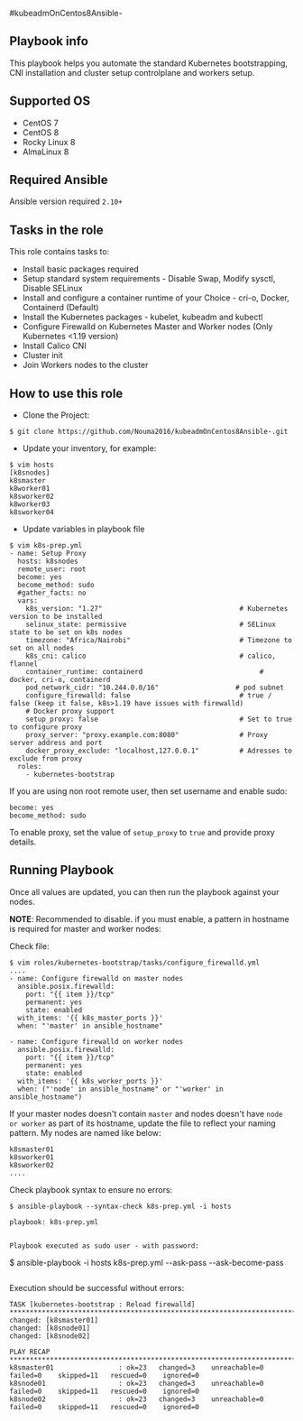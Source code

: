 
#kubeadmOnCentos8Ansible-
## Playbook info

This playbook helps you automate the standard Kubernetes bootstrapping, CNI installation and cluster setup controlplane and workers setup.

## Supported OS

- CentOS 7
- CentOS 8
- Rocky Linux 8
- AlmaLinux 8

## Required Ansible
Ansible version required `2.10+`

## Tasks in the role

This role contains tasks to:

- Install basic packages required
- Setup standard system requirements - Disable Swap, Modify sysctl, Disable SELinux
- Install and configure a container runtime of your Choice - cri-o, Docker, Containerd (Default)
- Install the Kubernetes packages - kubelet, kubeadm and kubectl
- Configure Firewalld on Kubernetes Master and Worker nodes (Only Kubernetes <1.19 version)
- Install Calico CNI
- Cluster init
- Join Workers nodes to the cluster

## How to use this role

- Clone the Project:

```
$ git clone https://github.com/Nouma2016/kubeadmOnCentos8Ansible-.git
```

- Update your inventory, for example:

```
$ vim hosts
[k8snodes]
k8smaster
k8worker01
k8sworker02
k8worker03
k8sworker04
```

- Update variables in playbook file

```
$ vim k8s-prep.yml
- name: Setup Proxy
  hosts: k8snodes
  remote_user: root
  become: yes
  become_method: sudo
  #gather_facts: no
  vars:
    k8s_version: "1.27"                                  # Kubernetes version to be installed
    selinux_state: permissive                            # SELinux state to be set on k8s nodes
    timezone: "Africa/Nairobi"                           # Timezone to set on all nodes
    k8s_cni: calico                                      # calico, flannel
    container_runtime: containerd                             # docker, cri-o, containerd
    pod_network_cidr: "10.244.0.0/16"                   # pod subnet
    configure_firewalld: false                           # true / false (keep it false, k8s>1.19 have issues with firewalld)
    # Docker proxy support
    setup_proxy: false                                   # Set to true to configure proxy
    proxy_server: "proxy.example.com:8080"               # Proxy server address and port
    docker_proxy_exclude: "localhost,127.0.0.1"          # Adresses to exclude from proxy
  roles:
    - kubernetes-bootstrap
```

If you are using non root remote user, then set username and enable sudo:

```
become: yes
become_method: sudo
```

To enable proxy, set the value of `setup_proxy` to `true` and provide proxy details.

## Running Playbook

Once all values are updated, you can then run the playbook against your nodes.

**NOTE**: Recommended to disable. if you must enable, a pattern in hostname is required for master and worker nodes:

Check file:

```
$ vim roles/kubernetes-bootstrap/tasks/configure_firewalld.yml
....
- name: Configure firewalld on master nodes
  ansible.posix.firewalld:
    port: "{{ item }}/tcp"
    permanent: yes
    state: enabled
  with_items: '{{ k8s_master_ports }}'
  when: "'master' in ansible_hostname"

- name: Configure firewalld on worker nodes
  ansible.posix.firewalld:
    port: "{{ item }}/tcp"
    permanent: yes
    state: enabled
  with_items: '{{ k8s_worker_ports }}'
  when: ("'node' in ansible_hostname" or "'worker' in ansible_hostname")

```

If your master nodes doesn't contain `master` and nodes doesn't have `node or worker` as part of its hostname, update the file to reflect your naming pattern. My nodes are named like below:

```
k8smaster01
k8sworker01
k8sworker02
....
```

Check playbook syntax to ensure no errors:

```
$ ansible-playbook --syntax-check k8s-prep.yml -i hosts

playbook: k8s-prep.yml
```


```

Playbook executed as sudo user - with password:

```
$ ansible-playbook -i hosts k8s-prep.yml --ask-pass --ask-become-pass
```

```
Execution should be successful without errors:

```
TASK [kubernetes-bootstrap : Reload firewalld] *********************************************************************************************************
changed: [k8smaster01]
changed: [k8snode01]
changed: [k8snode02]

PLAY RECAP *********************************************************************************************************************************************
k8smaster01                : ok=23   changed=3    unreachable=0    failed=0    skipped=11   rescued=0    ignored=0
k8snode01                  : ok=23   changed=3    unreachable=0    failed=0    skipped=11   rescued=0    ignored=0
k8snode02                  : ok=23   changed=3    unreachable=0    failed=0    skipped=11   rescued=0    ignored=0
```
